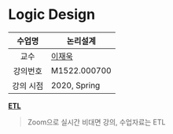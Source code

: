 Logic Design
========

수업명 | 논리설계
:----:|----
교수 | [이재욱](https://cse.snu.ac.kr/professor/%EC%9D%B4%EC%9E%AC%EC%9A%B1)
강의번호 | M1522.000700
강의 시점 | 2020, Spring

**[ETL]**

[ETL]: http://etl.snu.ac.kr/course/view.php?id=173770

> Zoom으로 실시간 비대면 강의, 수업자료는 ETL